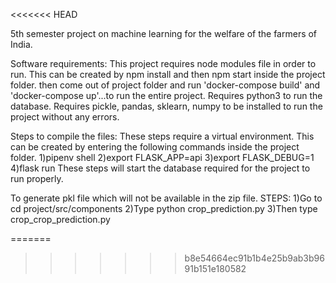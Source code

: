 <<<<<<< HEAD

5th semester project on machine learning for the welfare of the farmers of India.


Software requirements:
This project requires node modules file in order to run. This can be created by npm install and then npm start inside the project folder.
then come out of project folder and run 'docker-compose build' and 'docker-compose up'...to run the entire project.
Requires python3 to run the database.
Requires pickle, pandas, sklearn, numpy to be installed to run the project without any errors.


Steps to compile the files:
These steps require a virtual environment. This can be created by entering the following commands inside the project folder.
1)pipenv shell
2)export FLASK_APP=api
3)export FLASK_DEBUG=1
4)flask run
These steps will start the database required for the project to run properly.

To generate pkl file which will not be available in the zip file.
STEPS:
1)Go to cd project/src/components
2)Type python crop_prediction.py
3)Then type crop_crop_prediction.py

=======

>>>>>>> b8e54664ec91b1b4e25b9ab3b9691b151e180582
